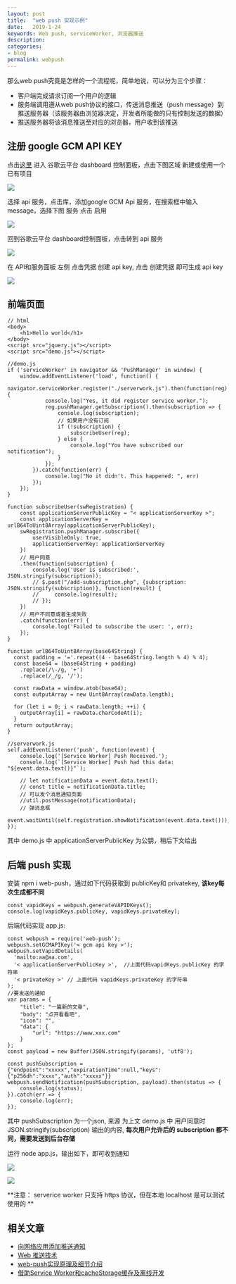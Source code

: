 ```yaml
---
layout: post
title:  "web push 实现示例"
date:   2019-1-24
keywords: Web push, serviceWorker, 浏览器推送
description:
categories:
- blog
permalink: webpush
---
```



那么web push究竟是怎样的一个流程呢，简单地说，可以分为三个步骤：

- 客户端完成请求订阅一个用户的逻辑
- 服务端调用遵从web push协议的接口，传送消息推送（push message）到推送服务器（该服务器由浏览器决定，开发者所能做的只有控制发送的数据）
- 推送服务器将该消息推送至对应的浏览器，用户收到该推送



## 注册 google GCM API KEY

点击[这里](https://console.cloud.google.com/) 进入 谷歌云平台 dashboard 控制面板，点击下图区域 新建或使用一个已有项目

![](http://coolnuanfeng.github.io/assets/images/20190124151146.png)

选择 api 服务，点击库，添加google GCM Api 服务，在搜索框中输入 message，选择下图 服务 点击 启用

![](http://coolnuanfeng.github.io/assets/images/20190124151654.png)


回到谷歌云平台 dashboard控制面板，点击转到 api 服务

![](http://coolnuanfeng.github.io/assets/images/20190124151900.png)


在 API和服务面板 左侧 点击凭据 创建 api key, 点击 创建凭据 即可生成 api key

![](http://coolnuanfeng.github.io/assets/images/20190124152100.png)


## 前端页面

    // html
    <body>
        <h1>Hello world</h1>
    </body>
    <script src="jquery.js"></script>
    <script src="demo.js"></script>

    //demo.js
    if ('serviceWorker' in navigator && 'PushManager' in window) {
        window.addEventListener('load', function() {
            navigator.serviceWorker.register("./serverwork.js").then(function(reg){
                console.log("Yes, it did register service worker.");
                reg.pushManager.getSubscription().then(subscription => {
                    console.log(subscription);
                    // 如果用户没有订阅
                    if (!subscription) {
                        subscribeUser(reg);
                    } else {
                        console.log("You have subscribed our notification");
                    }
                });
            }).catch(function(err) {
                console.log("No it didn't. This happened: ", err)
            });
        });
    }

    function subscribeUser(swRegistration) {
        const applicationServerPublicKey = "< applicationServerKey >";
        const applicationServerKey = urlB64ToUint8Array(applicationServerPublicKey);
        swRegistration.pushManager.subscribe({
            userVisibleOnly: true,
            applicationServerKey: applicationServerKey
        })
        // 用户同意
        .then(function(subscription) {
            console.log('User is subscribed:', JSON.stringify(subscription));
            // $.post("/add-subscription.php", {subscription: JSON.stringify(subscription)}, function(result) {
            //     console.log(result);
            // });
        })
        // 用户不同意或者生成失败
        .catch(function(err) {
            console.log('Failed to subscribe the user: ', err);
        });
    }

    function urlB64ToUint8Array(base64String) {
      const padding = '='.repeat((4 - base64String.length % 4) % 4);
      const base64 = (base64String + padding)
        .replace(/\-/g, '+')
        .replace(/_/g, '/');

      const rawData = window.atob(base64);
      const outputArray = new Uint8Array(rawData.length);

      for (let i = 0; i < rawData.length; ++i) {
        outputArray[i] = rawData.charCodeAt(i);
      }
      return outputArray;
    }

    //serverwork.js
    self.addEventListener('push', function(event) {
        console.log('[Service Worker] Push Received.');
        console.log(`[Service Worker] Push had this data: "${event.data.text()}"`);

        // let notificationData = event.data.text();
        // const title = notificationData.title;
        // 可以发个消息通知页面
        //util.postMessage(notificationData);
        // 弹消息框
        event.waitUntil(self.registration.showNotification(event.data.text()));
    });



其中 demo.js 中 applicationServerPublicKey 为公钥，稍后下文给出



## 后端 push 实现

安装 npm i web-push，通过如下代码获取到 publicKey和 privatekey, **该key每次生成都不同**

    const vapidKeys = webpush.generateVAPIDKeys();
    console.log(vapidKeys.publicKey, vapidKeys.privateKey);


后端代码实现 app.js:

    const webpush = require('web-push');
    webpush.setGCMAPIKey('< gcm api key >');
    webpush.setVapidDetails(
      'mailto:aa@aa.com',
      '< applicationServerPublicKey >',  //上面代码vapidKeys.publicKey 的字符串
      '< privateKey >' // 上面代码 vapidKeys.privateKey 的字符串
    );
    //要发送的通知
    var params = {
        "title": "一篇新的文章",
        "body": "点开看看吧",
        "icon": "",
        "data": {
            "url": "https://www.xxx.com"
        }
    };
    const payload = new Buffer(JSON.stringify(params), 'utf8');

    const pushSubscription = {"endpoint":"xxxxx","expirationTime":null,"keys":{"p256dh":"xxxx","auth":"xxxxx"}}
    webpush.sendNotification(pushSubscription, payload).then(status => {
        console.log(status);
    }).catch(err => {
        console.log(err);
    });


其中 pushSubscription 为一个json, 来源 为上文 demo.js 中 用户同意时 JSON.stringify(subscription) 输出的内容, **每次用户允许后的 subscription 都不同，需要发送到后台存储**


运行 node app.js，输出如下，即可收到通知

![](http://coolnuanfeng.github.io/assets/images/20190124154623.png)

![](http://coolnuanfeng.github.io/assets/images/20190124154154.png)



**注意： serverice worker 只支持 https 协议，但在本地 localhost 是可以测试使用的 **


## 相关文章

- [向网络应用添加推送通知](https://developers.google.com/web/fundamentals/codelabs/push-notifications/?hl=zh-cn)
- [Web 推送技术](https://www.villainhr.com/page/2017/01/08/Web%20%E6%8E%A8%E9%80%81%E6%8A%80%E6%9C%AF)
- [
web-push实现原理及细节介绍](https://segmentfault.com/a/1190000013061924)
- [借助Service Worker和cacheStorage缓存及离线开发](https://www.zhangxinxu.com/wordpress/2017/07/service-worker-cachestorage-offline-develop/)

